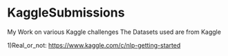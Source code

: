 # KaggleSubmissions
My Work on various Kaggle challenges
The Datasets used are from Kaggle

1)Real_or_not:  https://www.kaggle.com/c/nlp-getting-started

